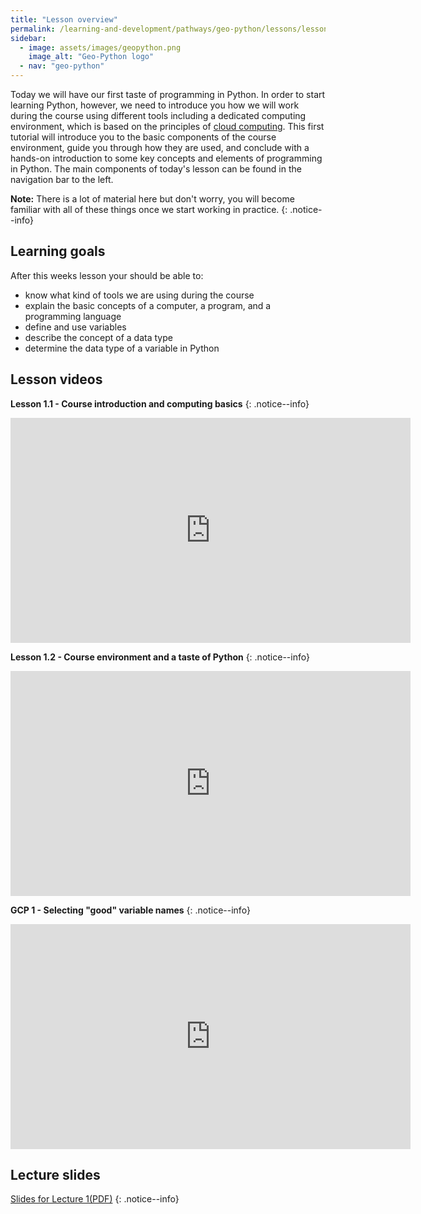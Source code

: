 ```yaml
---
title: "Lesson overview"
permalink: /learning-and-development/pathways/geo-python/lessons/lesson-esson-1/overview/
sidebar:
  - image: assets/images/geopython.png
    image_alt: "Geo-Python logo"
  - nav: "geo-python"
---
```



Today we will have our first taste of programming in Python. In order to
start learning Python, however, we need to introduce you how we will
work during the course using different tools including a dedicated
computing environment, which is based on the principles of [cloud
computing](https://en.wikipedia.org/wiki/Cloud_computing). This first
tutorial will introduce you to the basic components of the course
environment, guide you through how they are used, and conclude with a
hands-on introduction to some key concepts and elements of programming
in Python. The main components of today's lesson can be found in the
navigation bar to the left.

**Note:** There is a lot of material here but don't worry, you will become
familiar with all of these things once we start working in practice.
{: .notice--info}

## Learning goals

After this weeks lesson your should be able to:

-   know what kind of tools we are using during the course
-   explain the basic concepts of a computer, a program, and a
    programming language
-   define and use variables
-   describe the concept of a data type
-   determine the data type of a variable in Python

## Lesson videos

**Lesson 1.1 - Course introduction and computing basics**
{: .notice--info}
<iframe width="640" height="360" src="https://www.youtube.com/embed/LoJrk3a4x88" frameborder="0" allowfullscreen></iframe>


**Lesson 1.2 - Course environment and a taste of Python**
{: .notice--info}
<iframe width="640" height="360" src="https://www.youtube.com/embed/MD0LteTpJNA" frameborder="0" allowfullscreen></iframe>


**GCP 1 - Selecting \"good\" variable names**
{: .notice--info}
<iframe width="640" height="360" src="https://www.youtube.com/embed/G0FZkgbQYGg" frameborder="0" allowfullscreen></iframe>


## Lecture slides

[Slides for Lecture 1(PDF)](../../_static/01-Computers-and-programs.pdf)
{: .notice--info}
